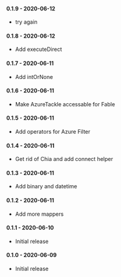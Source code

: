 #### 0.1.9 - 2020-06-12
* try again
#### 0.1.8 - 2020-06-12
* Add executeDirect
#### 0.1.7 - 2020-06-11
* Add intOrNone
#### 0.1.6 - 2020-06-11
* Make AzureTackle accessable for Fable
#### 0.1.5 - 2020-06-11
* Add operators for Azure Filter
#### 0.1.4 - 2020-06-11
* Get rid of Chia and add connect helper
#### 0.1.3 - 2020-06-11
* Add binary and datetime
#### 0.1.2 - 2020-06-11
* Add more mappers
#### 0.1.1 - 2020-06-10
* Initial release
#### 0.1.0 - 2020-06-09
* Initial release
